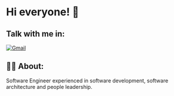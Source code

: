 # Hi everyone! 👋

## Talk with me in:

[![Gmail](https://img.shields.io/badge/-wilcatarino@gmail.com-449444?style=flat-square&labelColor=449444&logo=gmail&logoColor=white&link=wilcatarino@gmail.com)](mailto:wilcatarino@gmail.com)

## 🧑‍💻 About:

Software Engineer experienced in software development, software architecture and people leadership.
